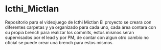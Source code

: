 # Icthi_Mictlan
Repositorio para el videojuego de Icthi Mictlan
El proyecto se creara con  diferentes carpetas y ya organizado para cada uno, cada área contara con su propia brench para realizar los commits, estos mismos seran supervisados por el lead y por PM, de contar con algun otro cambio no oficial se puede crear una brench
para estos mismos.
